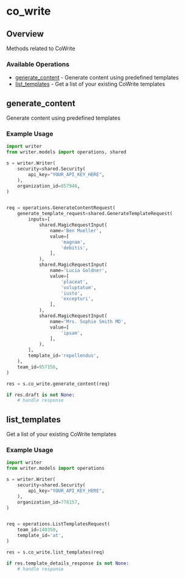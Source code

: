 # co_write

## Overview

Methods related to CoWrite

### Available Operations

* [generate_content](#generate_content) - Generate content using predefined templates
* [list_templates](#list_templates) - Get a list of your existing CoWrite templates

## generate_content

Generate content using predefined templates

### Example Usage

```python
import writer
from writer.models import operations, shared

s = writer.Writer(
    security=shared.Security(
        api_key="YOUR_API_KEY_HERE",
    ),
    organization_id=857946,
)


req = operations.GenerateContentRequest(
    generate_template_request=shared.GenerateTemplateRequest(
        inputs=[
            shared.MagicRequestInput(
                name='Ben Mueller',
                value=[
                    'magnam',
                    'debitis',
                ],
            ),
            shared.MagicRequestInput(
                name='Lucia Goldner',
                value=[
                    'placeat',
                    'voluptatum',
                    'iusto',
                    'excepturi',
                ],
            ),
            shared.MagicRequestInput(
                name='Mrs. Sophie Smith MD',
                value=[
                    'ipsam',
                ],
            ),
        ],
        template_id='repellendus',
    ),
    team_id=957156,
)

res = s.co_write.generate_content(req)

if res.draft is not None:
    # handle response
```

## list_templates

Get a list of your existing CoWrite templates

### Example Usage

```python
import writer
from writer.models import operations

s = writer.Writer(
    security=shared.Security(
        api_key="YOUR_API_KEY_HERE",
    ),
    organization_id=778157,
)


req = operations.ListTemplatesRequest(
    team_id=140350,
    template_id='at',
)

res = s.co_write.list_templates(req)

if res.template_details_response is not None:
    # handle response
```
